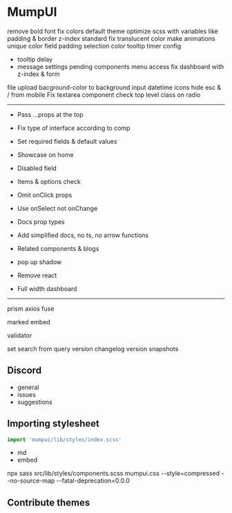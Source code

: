 # MumpUI

remove bold font
fix colors
default theme
optimize scss with variables like padding & border
z-index standard
fix translucent color
make animations unique
color field padding
selection color
tooltip timer
config

- tooltip delay
- message settings
  pending components
  menu access
  fix dashboard with z-index & form

file upload
bacground-color to background
input datetime icons
hide esc & / from mobile
Fix textarea component
check top level class on radio

---


- Pass ...props at the top
- Fix type of interface according to comp
- Set required fields & default values
- Showcase on home
- Disabled field

- Items & options check
- Omit onClick props
- Use onSelect not onChange

- Docs prop types

- Add simplified docs, no ts, no arrow functions

- Related components & blogs

- pop up shadow

- Remove react

- Full width dashboard

---

prism
axios
fuse

marked
embed

validator

set search from query
version
changelog
version snapshots

## Discord

- general
- issues
- suggestions

## Importing stylesheet

```jsx
import 'mumpui/lib/styles/index.scss'
```

- md
- embed

npx sass src/lib/styles/components.scss mumpui.css --style=compressed --no-source-map --fatal-deprecation=0.0.0

## Contribute themes
